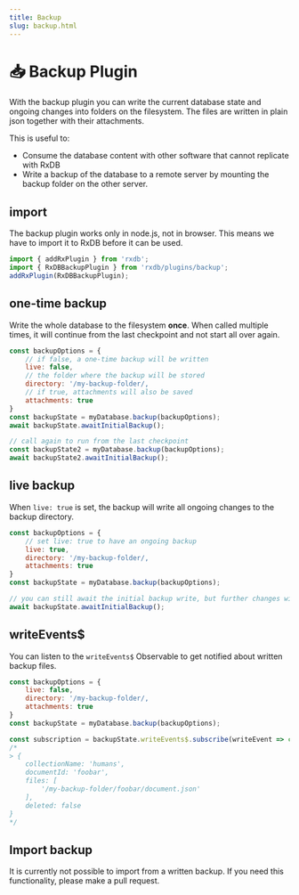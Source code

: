 ```yaml
---
title: Backup
slug: backup.html
---
```



# 📥 Backup Plugin

With the backup plugin you can write the current database state and ongoing changes into folders on the filesystem.
The files are written in plain json together with their attachments.

This is useful to:
  - Consume the database content with other software that cannot replicate with RxDB
  - Write a backup of the database to a remote server by mounting the backup folder on the other server.


## import

The backup plugin works only in node.js, not in browser.
This means we have to import it to RxDB before it can be used.

```javascript
import { addRxPlugin } from 'rxdb';
import { RxDBBackupPlugin } from 'rxdb/plugins/backup';
addRxPlugin(RxDBBackupPlugin);
```


## one-time backup

Write the whole database to the filesystem **once**.
When called multiple times, it will continue from the last checkpoint and not start all over again.


```javascript
const backupOptions = {
    // if false, a one-time backup will be written
    live: false,
    // the folder where the backup will be stored
    directory: '/my-backup-folder/,
    // if true, attachments will also be saved
    attachments: true
}
const backupState = myDatabase.backup(backupOptions);
await backupState.awaitInitialBackup();

// call again to run from the last checkpoint
const backupState2 = myDatabase.backup(backupOptions);
await backupState2.awaitInitialBackup();
```

## live backup

When `live: true` is set, the backup will write all ongoing changes to the backup directory.

```javascript
const backupOptions = {
    // set live: true to have an ongoing backup
    live: true,
    directory: '/my-backup-folder/,
    attachments: true
}
const backupState = myDatabase.backup(backupOptions);

// you can still await the initial backup write, but further changes will still be processed.
await backupState.awaitInitialBackup();
```

## writeEvents$

You can listen to the `writeEvents$` Observable to get notified about written backup files.

```javascript
const backupOptions = {
    live: false,
    directory: '/my-backup-folder/,
    attachments: true
}
const backupState = myDatabase.backup(backupOptions);

const subscription = backupState.writeEvents$.subscribe(writeEvent => console.dir(writeEvent));
/*
> {
    collectionName: 'humans',
    documentId: 'foobar',
    files: [
        '/my-backup-folder/foobar/document.json'
    ],
    deleted: false
}
*/
```

## Import backup

It is currently not possible to import from a written backup. If you need this functionality, please make a pull request.
